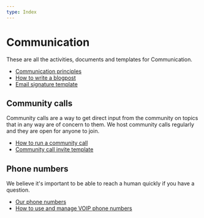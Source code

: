 ```yaml
---
type: Index
---
```


# Communication

These are all the activities, documents and templates for Communication.

* [Communication principles](communication-principles.md)
* [How to write a blogpost](blogging.md)
* [Email signature template](email-signature-template.md)

## Community calls

Community calls are a way to get direct input from the community on topics that in any way are of concern to them. We host community calls regularly and they are open for anyone to join.

* [How to run a community call](run-a-community-call.md)
* [Community call invite template](community-call-invite-template.md)

## Phone numbers

We believe it's important to be able to reach a human quickly if you have a question.

* [Our phone numbers](phone-numbers.md)
* [How to use and manage VOIP phone numbers](managing-voip-phone-numbers.md)
